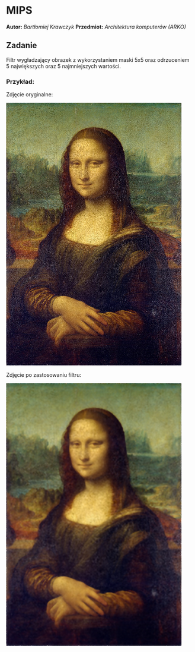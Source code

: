# MIPS

**Autor:** _Bartłomiej Krawczyk_
**Przedmiot:** _Architektura komputerów (ARKO)_

## Zadanie

Filtr wygładzający obrazek z wykorzystaniem maski 5x5 oraz odrzuceniem 5 największych oraz 5 najmniejszych wartości.

### Przykład:
Zdjęcie oryginalne:

![Oryginał](./Examples/MonaLisa.bmp)

Zdjęcie po zastosowaniu filtru:

![Rezultat](./Examples/MonaLisa-Filtered.bmp)
